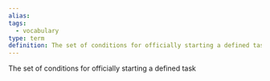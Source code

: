 ```yaml
---
alias: 
tags:
  - vocabulary
type: term
definition: The set of conditions for officially starting a defined task
---
```


The set of conditions for officially starting a defined task